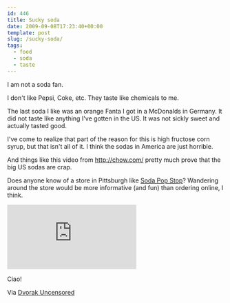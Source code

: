 ```yaml
---
id: 446
title: Sucky soda
date: 2009-09-08T17:23:40+00:00
template: post
slug: /sucky-soda/
tags:
  - food
  - soda
  - taste
---
```


I am not a soda fan.

I don't like Pepsi, Coke, etc. They taste like chemicals to me.

The last soda I like was an orange Fanta I got in a McDonalds in Germany. It did
not taste like anything I've gotten in the US. It was not sickly sweet and
actually tasted good.

I've come to realize that part of the reason for this is high fructose corn
syrup, but that isn't all of it. I think the sodas in America are just horrible.

And things like this video from <http://chow.com/> pretty much prove that the
big US sodas are crap.<!-- more -->

Does anyone know of a store in Pittsburgh like
[Soda Pop Stop](http://www.sodapopstop.com/)? Wandering around the store would
be more informative (and fun) than ordering online, I think.

<iframe src="https://www.youtube.com/embed/gPbh6Ru7VVM" frameborder="0" allow="autoplay; encrypted-media" allowfullscreen></iframe>

Ciao!

Via
<a href="http://www.dvorak.org/blog/2009/08/30/indictment-of-coke-pepsi-and-big-business-an-incredible-video/">Dvorak
Uncensored</a>
